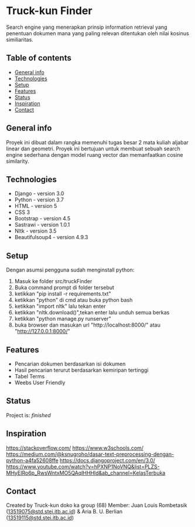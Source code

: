 # Truck-kun Finder
Search engine yang menerapkan prinsip information retrieval yang penentuan dokumen mana yang paling relevan ditentukan oleh nilai kosinus similiaritas.

## Table of contents
* [General info](#general-info)
* [Technologies](#technologies)
* [Setup](#setup)
* [Features](#features)
* [Status](#status)
* [Inspiration](#inspiration)
* [Contact](#contact)

## General info
Proyek ini dibuat dalam rangka memenuhi tugas besar 2 mata kuliah aljabar linear dan geometri. Proyek ini bertujuan untuk membuat sebuah search engine
sederhana dengan model ruang vector dan memanfaatkan cosine similarity.

## Technologies
* Django - version 3.0
* Python - version 3.7
* HTML - version 5
* CSS 3
* Bootstrap - version 4.5
* Sastrawi - version 1.0.1
* Nltk - version 3.5
* Beautifulsoup4 - version 4.9.3

## Setup
Dengan asumsi pengguna sudah menginstall python:
1. Masuk ke folder src/truckFinder
2. Buka command prompt di folder tersebut
3. ketikkan "pip install -r requirements.txt"
4. ketikkan "python" di cmd atau buka python bash
5. ketikkan "import nltk" lalu tekan enter
6. ketikkan "nltk.download()",tekan enter lalu unduh semua berkas
7. ketikkan "python manage.py runserver"
8. buka browser dan masukan url "http://localhost:8000/" atau "http://127.0.0.1:8000/"

## Features
* Pencarian dokumen berdasarkan isi dokumen
* Hasil pencarian terurut berdasarkan kemiripan tertinggi
* Tabel Terms
* Weebs User Friendly
## Status
Project is: _finished_

## Inspiration
https://stackoverflow.com/
https://www.w3schools.com/
https://medium.com/@ksnugroho/dasar-text-preprocessing-dengan-python-a4fa52608ffe
https://docs.djangoproject.com/en/3.0/
https://www.youtube.com/watch?v=hPXNP1NoVNQ&list=PLZS-MHyEIRo6p_RwsWntxMO5QAqIHHHld&ab_channel=KelasTerbuka


## Contact
Created by Truck-kun doko ka group (68)
Member: Juan Louis Rombetasik (13519075@std.stei.itb.ac.id) & Aria B. U. Berlian (13519115@std.stei.itb.ac.id)


